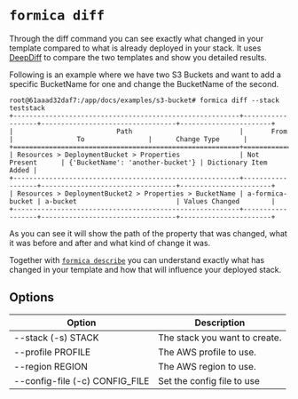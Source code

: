 # `formica diff`

Through the diff command you can see exactly what changed in your template compared to what is already deployed in your stack. It uses [DeepDiff](https://github.com/seperman/deepdiff) to compare the two templates and show you detailed results.

Following is an example where we have two S3 Buckets and want to add a specific BucketName for one and change the BucketName of the second.

```
root@61aaad32daf7:/app/docs/examples/s3-bucket# formica diff --stack teststack
+---------------------------------------------------------+------------------+----------------------------------+-----------------------+
|                          Path                           |       From       |                To                |      Change Type      |
+=========================================================+==================+==================================+=======================+
| Resources > DeploymentBucket > Properties               | Not Present      | {'BucketName': 'another-bucket'} | Dictionary Item Added |
+---------------------------------------------------------+------------------+----------------------------------+-----------------------+
| Resources > DeploymentBucket2 > Properties > BucketName | a-formica-bucket | a-bucket                         | Values Changed        |
+---------------------------------------------------------+------------------+----------------------------------+-----------------------+
```

As you can see it will show the path of the property that was changed, what it was before and after and what kind of change it was.

Together with [`formica describe`](describe.md) you can understand exactly what has changed in your template and how that will influence your deployed stack.

## Options

| Option                                             | Description  |
| -------------------------------------------------- | ------------ |
| --stack (-s) STACK                                 | The stack you want to create. |
| --profile PROFILE                                  | The AWS profile to use. |
| --region REGION                                    | The AWS region to use. |
| --config-file (-c) CONFIG_FILE                     | Set the config file to use |